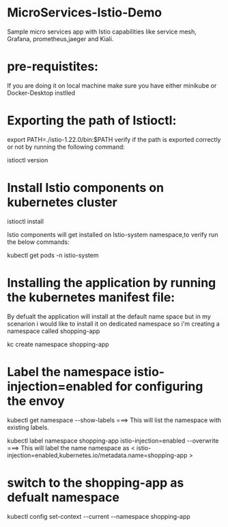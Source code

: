 # MicroServices-Istio-Demo
Sample micro services app with Istio capabilities like service mesh, Grafana, prometheus,jaeger and Kiali.

# pre-requistites:
If you are doing it on local machine make sure you have either minikube or Docker-Desktop instlled

# Exporting the path of Istioctl:
export PATH=./istio-1.22.0/bin:$PATH
verify if the path is exported correctly or not by running the following command:

istioctl version

# Install Istio components on kubernetes cluster

istioctl install 

Istio components will get installed on Istio-system namespace,to verify run the below commands:

kubectl get pods -n istio-system

# Installing the application by running the kubernetes manifest file:

By defualt the application will install at the default name space but in my scenarion i would like to install it on dedicated namespace so i'm creating a namespace called shopping-app

kc create namespace shopping-app

# Label the namespace istio-injection=enabled  for configuring the envoy 

kubectl get namespace --show-labels   ===> This will list the namespace with existing labels. 

kubectl label namespace shopping-app istio-injection=enabled --overwrite   ===> This will label the name namespace as <  istio-injection=enabled,kubernetes.io/metadata.name=shopping-app >

# switch to the shopping-app as defualt namespace 

kubectl config set-context --current --namespace shopping-app

